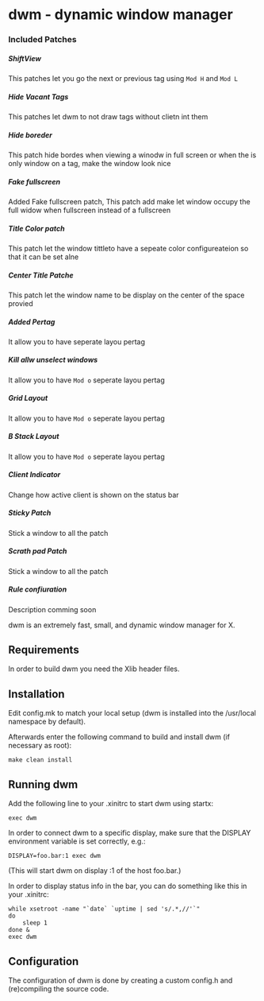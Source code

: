 
# dwm - dynamic window manager


###  Included Patches

##### ShiftView
This patches let you go the next or previous tag using `Mod H` and `Mod L`

##### Hide Vacant Tags
This patches let dwm to not draw tags without clietn int them

##### Hide boreder
This patch hide bordes when viewing a winodw in full screen or when the is only window
on a tag, make the window look nice

##### Fake fullscreen
Added Fake fullscreen patch, This patch add make let window occupy the full widow when
fullscreen instead of a fullscreen

##### Title Color patch
This patch let the window tittleto have a sepeate color configureateion
so that it can be set alne

##### Center Title Patche
This patch let the window name to be display on the
center of the space provied


##### Added Pertag
It allow you to have seperate layou pertag


##### Kill allw unselect windows
It allow you to have `Mod o` seperate layou pertag


##### Grid Layout
It allow you to have `Mod o` seperate layou pertag


##### B Stack Layout
It allow you to have `Mod o` seperate layou pertag


##### Client Indicator
Change how active client is shown on the status bar


##### Sticky Patch
Stick a window to all the patch

##### Scrath pad Patch
Stick a window to all the patch


##### Rule confiuration
Description comming soon



dwm is an extremely fast, small, and dynamic window manager for X.


Requirements
------------
In order to build dwm you need the Xlib header files.


Installation
------------
Edit config.mk to match your local setup (dwm is installed into
the /usr/local namespace by default).

Afterwards enter the following command to build and install dwm (if
necessary as root):

    make clean install


Running dwm
-----------
Add the following line to your .xinitrc to start dwm using startx:

    exec dwm

In order to connect dwm to a specific display, make sure that
the DISPLAY environment variable is set correctly, e.g.:

    DISPLAY=foo.bar:1 exec dwm

(This will start dwm on display :1 of the host foo.bar.)

In order to display status info in the bar, you can do something
like this in your .xinitrc:

    while xsetroot -name "`date` `uptime | sed 's/.*,//'`"
    do
    	sleep 1
    done &
    exec dwm


Configuration
-------------
The configuration of dwm is done by creating a custom config.h
and (re)compiling the source code.
